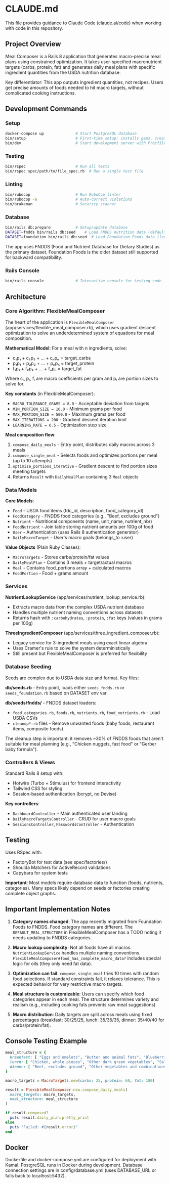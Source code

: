 # CLAUDE.md

This file provides guidance to Claude Code (claude.ai/code) when working with code in this repository.

## Project Overview

Meal Composer is a Rails 8 application that generates macro-precise meal plans using constrained optimization. It takes user-specified macronutrient targets (carbs, protein, fat) and generates daily meal plans with specific ingredient quantities from the USDA nutrition database.

Key differentiator: This app outputs ingredient quantities, not recipes. Users get precise amounts of foods needed to hit macro targets, without complicated cooking instructions.

## Development Commands

### Setup
```bash
docker-compose up              # Start PostgreSQL database
bin/setup                      # First-time setup: installs gems, creates DB, loads data
bin/dev                        # Start development server with Procfile.dev
```

### Testing
```bash
bin/rspec                      # Run all tests
bin/rspec spec/path/to/file_spec.rb  # Run a single test file
```

### Linting
```bash
bin/rubocop                    # Run RuboCop linter
bin/rubocop -a                 # Auto-correct violations
bin/brakeman                   # Security scanner
```

### Database
```bash
bin/rails db:prepare           # Setup/update database
DATASET=fndds bin/rails db:seed    # Load FNDDS nutrition data (default)
DATASET=foundation bin/rails db:seed  # Load Foundation Foods data (legacy)
```

The app uses FNDDS (Food and Nutrient Database for Dietary Studies) as the primary dataset. Foundation Foods is the older dataset still supported for backward compatibility.

### Rails Console
```bash
bin/rails console              # Interactive console for testing code
```

## Architecture

### Core Algorithm: FlexibleMealComposer

The heart of the application is `FlexibleMealComposer` (app/services/flexible_meal_composer.rb), which uses gradient descent optimization to solve an underdetermined system of equations for meal composition.

**Mathematical Model**: For a meal with n ingredients, solve:
- c₁p₁ + c₂p₂ + ... + cₙpₙ = target_carbs
- p₁p₁ + p₂p₂ + ... + pₙpₙ = target_protein
- f₁p₁ + f₂p₂ + ... + fₙpₙ = target_fat

Where cᵢ, pᵢ, fᵢ are macro coefficients per gram and pᵢ are portion sizes to solve for.

**Key constants** (in FlexibleMealComposer):
- `MACRO_TOLERANCE_GRAMS = 8.0` - Acceptable deviation from targets
- `MIN_PORTION_SIZE = 10.0` - Minimum grams per food
- `MAX_PORTION_SIZE = 500.0` - Maximum grams per food
- `MAX_ITERATIONS = 200` - Gradient descent iteration limit
- `LEARNING_RATE = 0.5` - Optimization step size

**Meal composition flow**:
1. `compose_daily_meals` - Entry point, distributes daily macros across 3 meals
2. `compose_single_meal` - Selects foods and optimizes portions per meal (up to 10 attempts)
3. `optimize_portions_iterative` - Gradient descent to find portion sizes meeting targets
4. Returns `Result` with `DailyMealPlan` containing 3 `Meal` objects

### Data Models

**Core Models**:
- `Food` - USDA food items (fdc_id, description, food_category_id)
- `FoodCategory` - FNDDS food categories (e.g., "Beef, excludes ground")
- `Nutrient` - Nutritional components (name, unit_name, nutrient_nbr)
- `FoodNutrient` - Join table storing nutrient amounts per 100g of food
- `User` - Authentication (uses Rails 8 authentication generator)
- `DailyMacroTarget` - User's macro goals (belongs_to :user)

**Value Objects** (Plain Ruby Classes):
- `MacroTargets` - Stores carbs/protein/fat values
- `DailyMealPlan` - Contains 3 meals + target/actual macros
- `Meal` - Contains food_portions array + calculated macros
- `FoodPortion` - Food + grams amount

### Services

**NutrientLookupService** (app/services/nutrient_lookup_service.rb):
- Extracts macro data from the complex USDA nutrient database
- Handles multiple nutrient naming conventions across datasets
- Returns hash with `:carbohydrates`, `:protein`, `:fat` keys (values in grams per 100g)

**ThreeIngredientComposer** (app/services/three_ingredient_composer.rb):
- Legacy service for 3-ingredient meals using exact linear algebra
- Uses Cramer's rule to solve the system deterministically
- Still present but FlexibleMealComposer is preferred for flexibility

### Database Seeding

Seeds are complex due to USDA data size and format. Key files:

**db/seeds.rb** - Entry point, loads either `seeds_fndds.rb` or `seeds_foundation.rb` based on DATASET env var

**db/seeds/fndds/** - FNDDS dataset loaders:
- `food_categories.rb`, `foods.rb`, `nutrients.rb`, `food_nutrients.rb` - Load USDA CSVs
- `cleanup*.rb` files - Remove unwanted foods (baby foods, restaurant items, composite foods)

The cleanup step is important: it removes ~30% of FNDDS foods that aren't suitable for meal planning (e.g., "Chicken nuggets, fast food" or "Gerber baby formula").

### Controllers & Views

Standard Rails 8 setup with:
- Hotwire (Turbo + Stimulus) for frontend interactivity
- Tailwind CSS for styling
- Session-based authentication (bcrypt, no Devise)

**Key controllers**:
- `DashboardController` - Main authenticated user landing
- `DailyMacroTargetsController` - CRUD for user macro goals
- `SessionsController`, `PasswordsController` - Authentication

## Testing

Uses RSpec with:
- FactoryBot for test data (see spec/factories/)
- Shoulda Matchers for ActiveRecord validations
- Capybara for system tests

**Important**: Most models require database data to function (foods, nutrients, categories). Many specs likely depend on seeds or factories creating complete object graphs.

## Important Implementation Notes

1. **Category names changed**: The app recently migrated from Foundation Foods to FNDDS. Food category names are different. The `DEFAULT_MEAL_STRUCTURE` in FlexibleMealComposer has a TODO noting it needs updating to FNDDS categories.

2. **Macro lookup complexity**: Not all foods have all macros. `NutrientLookupService` handles multiple naming conventions. `FlexibleMealComposer#food_has_complete_macro_data?` includes special logic for oils (they only need fat data).

3. **Optimization can fail**: `compose_single_meal` tries 10 times with random food selections. If standard constraints fail, it relaxes tolerance. This is expected behavior for very restrictive macro targets.

4. **Meal structure is customizable**: Users can specify which food categories appear in each meal. The structure determines variety and realism (e.g., including cooking fats prevents raw meat suggestions).

5. **Macro distribution**: Daily targets are split across meals using fixed percentages (breakfast: 30/25/25, lunch: 35/35/35, dinner: 35/40/40 for carbs/protein/fat).

## Console Testing Example

```ruby
meal_structure = {
  breakfast: [ "Eggs and omelets", "Butter and animal fats", "Blueberries and other berries" ],
  lunch: [ "Chicken, whole pieces", "Other dark green vegetables", "Salad dressings and vegetable oils" ],
  dinner: [ "Beef, excludes ground", "Other vegetables and combinations", "Butter and animal fats" ]
}

macro_targets = MacroTargets.new(carbs: 25, protein: 60, fat: 180)

result = FlexibleMealComposer.new.compose_daily_meals(
  macro_targets: macro_targets,
  meal_structure: meal_structure
)

if result.composed?
  puts result.daily_plan.pretty_print
else
  puts "Failed: #{result.error}"
end
```

## Docker

Dockerfile and docker-compose.yml are configured for deployment with Kamal. PostgreSQL runs in Docker during development. Database connection settings are in config/database.yml (uses DATABASE_URL or falls back to localhost:5432).
